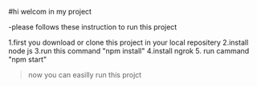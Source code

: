 #hi welcom in my project

-please follows these  instruction to run this project

1.first you download or clone this project in your local repositery
2.install node js
3.run this command "npm install"
4.install ngrok 
5. run cammand "npm start"
> now you can easilly run this projct
